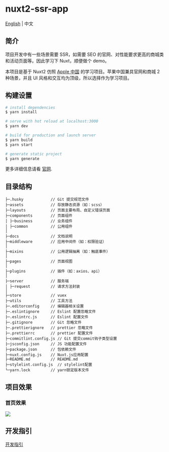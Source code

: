 # nuxt2-ssr-app

[English](../README.md) | 中文

## 简介

项目开发中有一些场景需要 SSR，如需要 SEO 的官网、对性能要求更高的商城类和活动页面等。因此学习下 Nuxt，顺便做个 demo。

本项目是基于 Nuxt2 仿照 [Apple 中国](https://www.apple.com.cn/) 的学习项目。苹果中国兼具官网和商城 2 种场景，并且 UI 风格和交互均为顶级，所以选择作为学习项目。

## 构建设置

```bash
# install dependencies
$ yarn install

# serve with hot reload at localhost:3000
$ yarn dev

# build for production and launch server
$ yarn build
$ yarn start

# generate static project
$ yarn generate
```

更多详细信息请看 [官网](https://www.nuxtjs.cn/).

## 目录结构

```
├─.husky            // Git 提交规范文件
├─assets            // 存放静态资源（如：scss）
├─layouts           // 页面主要布局、自定义错误页面
├─components        // 页面组件
│ ├─business        // 业务组件
│ ├─common          // 公用组件
│
├─docs              // 文档说明
├─middleware        // 应用中间件（如：权限验证）
│
├─mixins            // 公用逻辑抽离（如：触底事件）
│
├─pages             // 页面视图
│
├─plugins           // 插件（如：axios、api）
│
├─server            // 服务端
│ ├─request         // 请求方法封装
│
├─store             // vuex
├─utils             // 工具方法
├─.editorconfig     // 编辑器相关设置
├─.eslintignore     // Eslint 配置忽略文件
├─.eslintrc.js      // Eslint 配置文件
├─.gitignore        // Git 忽略文件
├─.prettierignore   // prettier 忽略文件
├─.prettierrc       // prettier 配置文件
├─commitlint.config.js // Git 提交commit钩子类型设置
├─jsconfig.json     // JS 功能配置文件
├─package.json      // 包依赖文件
├─nuxt.config.js    // Nuxt.js应用配置
├─README.md         // README.md
├─stylelint.config.js  // stylelint配置
└─yarn.lock         // yarn锁定版本文件
```

## 项目效果

### 首页效果

![](../assets/image/apple/apple_home.gif)

## 开发指引

[开发指引](./Guide.zh-CN.md)
